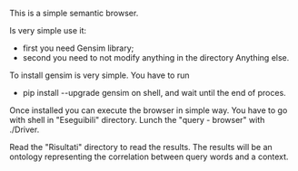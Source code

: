 This is a simple semantic browser.

Is very simple use it:
- first you need Gensim library;
- second you need to not modify anything in the directory
Anything else.


To install gensim is very simple. You have to run
- pip install --upgrade gensim
on shell, and wait until the end of proces.

Once installed you can execute the browser in simple way.
You have to go with shell in "Eseguibili" directory.
Lunch the "query - browser" with ./Driver.

Read the "Risultati" directory to read the results.
The results will be an ontology representing the correlation between query words and a context.

